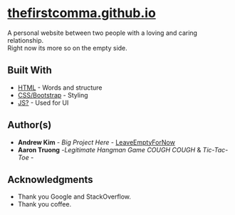 # [thefirstcomma.github.io](https://thefirstcomma.github.io)

A personal website between two people with a loving and caring relationship. <br/>
Right now its more so on the empty side.

## Built With

* [HTML](https://www.w3schools.com/html/default.asp) - Words and structure
* [CSS/Bootstrap](https://www.w3schools.com/css/default.asp) - Styling
* [JS?](https://www.w3schools.com/js/default.asp) - Used for UI

## Author(s)

* **Andrew Kim** - *Big Project Here* - [LeaveEmptyForNow](https://github.com/thefirstcomma)
* **Aaron Truong** -*Legitimate Hangman Game* *COUGH* *COUGH* & *Tic-Tac-Toe* -

## Acknowledgments

* Thank you Google and StackOverflow.
* Thank you coffee.
